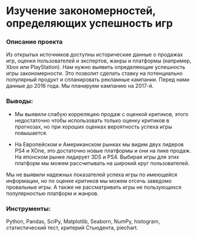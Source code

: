 # Изучение закономерностей, определяющих успешность игр

### Описание проекта

Из открытых источников доступны исторические данные о продажах игр, оценки пользователей и экспертов, жанры и платформы (например, Xbox или PlayStation). Нам нужно выявить определяющие успешность игры закономерности. Это позволит сделать ставку на потенциально популярный продукт и спланировать рекламные кампании.
Перед нами данные до 2016 года. Мы планируем кампанию на 2017-й.


### Выводы:

- Мы выявили слабую корреляцию продаж с оценкой критиков, этого недостаточно чтобы использовать только оценку критиков в прогнозах, но при хороших оценках вероятность успеха игры повышается.

- На Европейском и Американском рынках мы видим двух лидеров PS4 и XOne, это достаточно новые платформы и они на пике продаж. На японском рынке лидирует 3DS и PS4. Выбирая игры для этих платформ мы можем рассчитывать на широкий круг пользователей.

Мы не выявили надежных показателей успеха игры по имеющейся информации, но по оценке критиков мы можем отсечь заведомо провальные игры. А также не рассматривать игры не пользующихся популярностью платформ и жанров.

### Инструменты:

Python, Pandas, SciPy, Matplotlib, Seaborn, NumPy, histogram,  статистический тест, критерий Стьюдента, piechart.